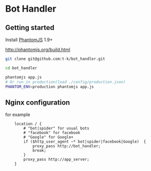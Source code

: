 Bot Handler
====

Getting started
---

Install [PhantomJS](http://phantomjs.org/) 1.9+

http://phantomjs.org/build.html

```bash
git clone git@github.com:t-k/bot_handler.git

cd bot_handler

phantomjs app.js
# Or run in production(load ./config/production.json)
PHANTOM_ENV=production phantomjs app.js
```

Nginx configuration
---

for example

```nginx
    location / {
        # "bot|spider" for usual bots
        # "facebook" for facebook
        # "Google" for Google+
        if ($http_user_agent ~* bot|spider|facebook|Google)  {
            proxy_pass http://bot_handler;
            break;
        }
        proxy_pass http://app_server;
    }
```
